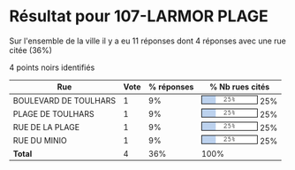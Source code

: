 # Résultat pour 107-LARMOR PLAGE

Sur l'ensemble de la ville il y a eu 11 réponses dont 4 réponses avec une rue citée (36%)

4 points noirs identifiés

| Rue | Vote | % réponses | % Nb rues cités|
|-----|------|------------|----------------|
| BOULEVARD DE TOULHARS | 1 | 9% | <img src="../../img/bar_25.gif" />&nbsp;25%|
| PLAGE DE TOULHARS | 1 | 9% | <img src="../../img/bar_25.gif" />&nbsp;25%|
| RUE DE LA PLAGE | 1 | 9% | <img src="../../img/bar_25.gif" />&nbsp;25%|
| RUE DU MINIO | 1 | 9% | <img src="../../img/bar_25.gif" />&nbsp;25%|
| **Total** | 4 | 36% | 100%|
